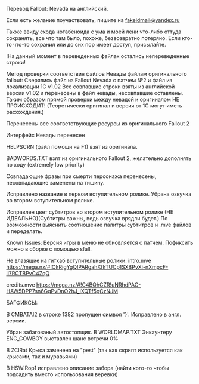 Перевод Fallout: Nevada на английский.

Если есть желание поучаствовать, пишите на fakeidmail@yandex.ru

Также ввиду схода нотабеноида с ума и моей лени что-либо оттуда сохранять, все что там было, похоже, безвозвратно потеряно. Если кто-то что-то сохранил или до сих пор имеет доступ, присылайте.


!На данный момент в переведенных файлах остались непереведенные строки!

Метод проверки соответствия файлов Невады файлам оригинального fallout:
Сверялись файл из Fallout Nevada с патчем №2 и файл из локализации 1С v1.02
Все совпавшие строки взяты из английской версии v1.02 и перенесены в файл невады, несовпавшие оставлены.
Таким образом прямой проверки между невадой и оригиналом НЕ ПРОИСХОДИТ! (Теоретически оригинал и версия от 1С могут иметь расхождения.)

Перенесены все соответствующие ресурсы из оригинального Fallout 2

Интерфейс Невады перенесен

HELPSCRN (файл помощи на F1) взят из оригинала.


BADWORDS.TXT взят из оригинального Fallout 2, желательно дополнять по ходу (extremely low priority)

Совпадающие фразы при смерти персонажа перенесены, несовпадающие заменены на тишину.

Исправлено название в первом вступительном ролике.
Убрана озвучка во втором вступительном ролике.

Исправлен цвет субтитров во втором вступительном ролике (НЕ ИДЕАЛЬНО)(Субтитры важны, ведь озвучка врядли будет.)
По возможности выяснить соотношение палитры субтитров и .mve файлов и переделать.

Known Issues:
Версия игры в меню не обновляется с патчем. Пофиксить можно в сборке с помощью sfall.

Не влазящие на гитхаб вступительные ролики:
intro.mve
https://mega.nz/#!OkRigYgQ!PARgahXfkTUCp1SXBPvXi-nXmpcF-ii7RCTBPvC4ZqQ

credits.mve
https://mega.nz/#!C4BQhCZR!uNRhdPAC-HAW5DPP7sn6GgPvDnO2hJ_lXQTf5gCzNJM


БАГФИКСЫ:

В CMBATAI2 в строке 1382 пропущен символ '}'. Исправлено в англ. версии.

Убран забагованый автостопщик. В WORLDMAP.TXT Энкаунтеру ENC_COWBOY выставлен шанс встречи 0%

В ZClRat Крыса заменена на "pest" (так как скрипт используется как крысами, так и муравьями)

В HSWlRop1 исправлено описание забора (найти кого-то чтобы подсадить вместо использования веревки)